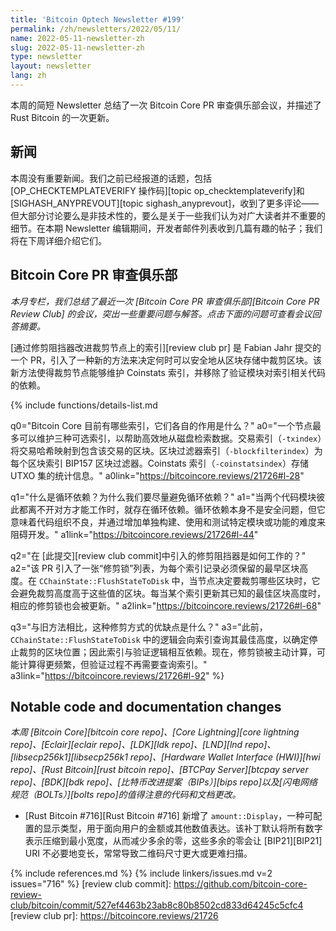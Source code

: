 ```yaml
---
title: 'Bitcoin Optech Newsletter #199'
permalink: /zh/newsletters/2022/05/11/
name: 2022-05-11-newsletter-zh
slug: 2022-05-11-newsletter-zh
type: newsletter
layout: newsletter
lang: zh
---
```

本周的简短 Newsletter 总结了一次 Bitcoin Core PR 审查俱乐部会议，并描述了 Rust Bitcoin 的一次更新。

## 新闻

本周没有重要新闻。我们之前已经报道的话题，包括 [OP_CHECKTEMPLATEVERIFY 操作码][topic op_checktemplateverify]和 [SIGHASH_ANYPREVOUT][topic sighash_anyprevout]，收到了更多评论——但大部分讨论要么是非技术性的，要么是关于一些我们认为对广大读者并不重要的细节。在本期 Newsletter 编辑期间，开发者邮件列表收到几篇有趣的帖子；我们将在下周详细介绍它们。

## Bitcoin Core PR 审查俱乐部

*本月专栏，我们总结了最近一次 [Bitcoin Core PR 审查俱乐部][Bitcoin Core PR Review Club] 的会议，突出一些重要问题与解答。点击下面的问题可查看会议回答摘要。*

[通过修剪阻挡器改进裁剪节点上的索引][review club pr] 是 Fabian Jahr 提交的一个 PR，引入了一种新的方法来决定何时可以安全地从区块存储中裁剪区块。该新方法使得裁剪节点能够维护 Coinstats 索引，并移除了验证模块对索引相关代码的依赖。

{% include functions/details-list.md

  q0="<!--q0-->Bitcoin Core 目前有哪些索引，它们各自的作用是什么？"
  a0="一个节点最多可以维护三种可选索引，以帮助高效地从磁盘检索数据。交易索引（`-txindex`）将交易哈希映射到包含该交易的区块。区块过滤器索引（`-blockfilterindex`）为每个区块索引 BIP157 区块过滤器。Coinstats 索引（`-coinstatsindex`）存储 UTXO 集的统计信息。"
  a0link="https://bitcoincore.reviews/21726#l-28"

  q1="<!--q1-->什么是循环依赖？为什么我们要尽量避免循环依赖？"
  a1="当两个代码模块彼此都离不开对方才能工作时，就存在循环依赖。循环依赖本身不是安全问题，但它意味着代码组织不良，并通过增加单独构建、使用和测试特定模块或功能的难度来阻碍开发。"
  a1link="https://bitcoincore.reviews/21726#l-44"

  q2="<!--q2-->在 [此提交][review club commit]中引入的修剪阻挡器是如何工作的？"
  a2="该 PR 引入了一张“修剪锁”列表，为每个索引记录必须保留的最早区块高度。在 `CChainState::FlushStateToDisk` 中，当节点决定要裁剪哪些区块时，它会避免裁剪高度高于这些值的区块。每当某个索引更新其已知的最佳区块高度时，相应的修剪锁也会被更新。"
  a2link="https://bitcoincore.reviews/21726#l-68"

  q3="<!--q3-->与旧方法相比，这种修剪方式的优缺点是什么？"
  a3="此前，`CChainState::FlushStateToDisk` 中的逻辑会向索引查询其最佳高度，以确定停止裁剪的区块位置；因此索引与验证逻辑相互依赖。现在，修剪锁被主动计算，可能计算得更频繁，但验证过程不再需要查询索引。"
  a3link="https://bitcoincore.reviews/21726#l-92"
%}

## Notable code and documentation changes

*本周 [Bitcoin Core][bitcoin core repo]、[Core Lightning][core lightning repo]、[Eclair][eclair repo]、[LDK][ldk repo]、[LND][lnd repo]、[libsecp256k1][libsecp256k1 repo]、[Hardware Wallet Interface (HWI)][hwi repo]、[Rust Bitcoin][rust bitcoin repo]、[BTCPay Server][btcpay server repo]、[BDK][bdk repo]、[比特币改进提案（BIPs）][bips repo]以及[闪电网络规范（BOLTs）][bolts repo]的值得注意的代码和文档更改。*

- [Rust Bitcoin #716][Rust Bitcoin #716] 新增了 `amount::Display`，一种可配置的显示类型，用于面向用户的金额或其他数值表达。该补丁默认将所有数字表示压缩到最小宽度，从而减少多余的零，这些多余的零会让 [BIP21][BIP21] URI 不必要地变长，常常导致二维码尺寸更大或更难扫描。


{% include references.md %}
{% include linkers/issues.md v=2 issues="716" %}
[review club commit]: https://github.com/bitcoin-core-review-club/bitcoin/commit/527ef4463b23ab8c80b8502cd833d64245c5cfc4
[review club pr]: https://bitcoincore.reviews/21726
